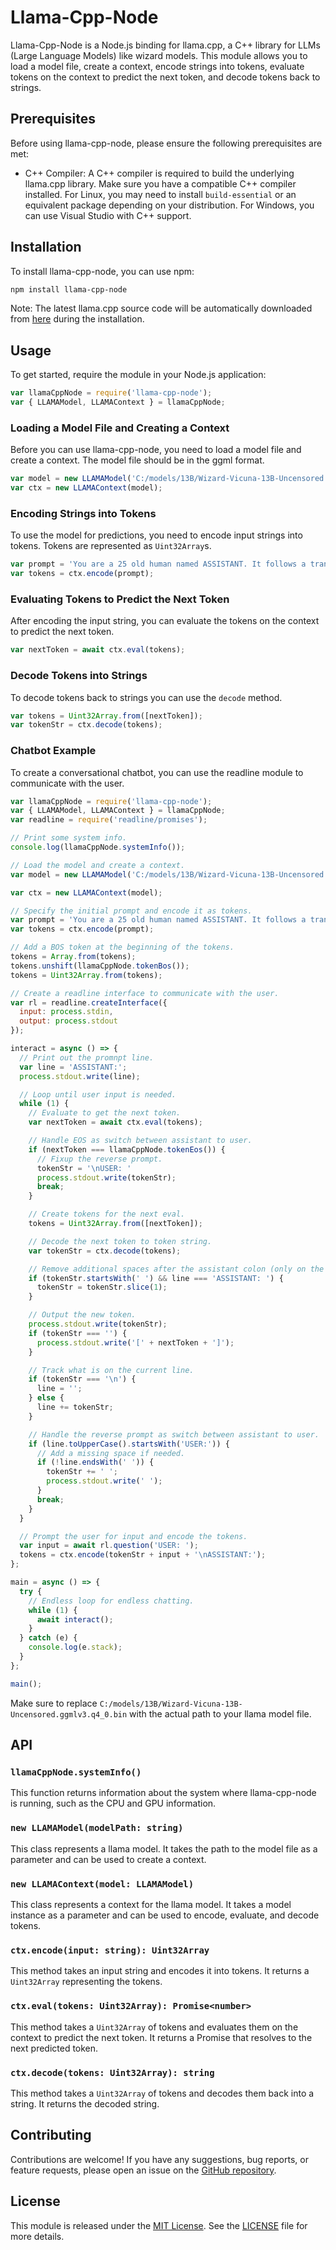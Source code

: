 # Llama-Cpp-Node

Llama-Cpp-Node is a Node.js binding for llama.cpp, a C++ library for LLMs (Large Language Models) like wizard models.
This module allows you to load a model file, create a context, encode strings into tokens, evaluate tokens on the context to predict the next token, and decode tokens back to strings.

## Prerequisites

Before using llama-cpp-node, please ensure the following prerequisites are met:

- C++ Compiler: A C++ compiler is required to build the underlying llama.cpp library. Make sure you have a compatible C++ compiler installed. For Linux, you may need to install `build-essential` or an equivalent package depending on your distribution. For Windows, you can use Visual Studio with C++ support.

## Installation

To install llama-cpp-node, you can use npm:

```bash
npm install llama-cpp-node
```

Note: The latest llama.cpp source code will be automatically downloaded from [here](https://github.com/ggerganov/llama.cpp/releases/latest) during the installation.

## Usage

To get started, require the module in your Node.js application:

```javascript
var llamaCppNode = require('llama-cpp-node');
var { LLAMAModel, LLAMAContext } = llamaCppNode;
```

### Loading a Model File and Creating a Context

Before you can use llama-cpp-node, you need to load a model file and create a context.
The model file should be in the ggml format.

```javascript
var model = new LLAMAModel('C:/models/13B/Wizard-Vicuna-13B-Uncensored.ggmlv3.q4_0.bin');
var ctx = new LLAMAContext(model);
```

### Encoding Strings into Tokens

To use the model for predictions, you need to encode input strings into tokens. Tokens are represented as `Uint32Array`s.

```javascript
var prompt = 'You are a 25 old human named ASSISTANT. It follows a transcript between you and your wife named USER.\nASSISTANT:';
var tokens = ctx.encode(prompt);
```

### Evaluating Tokens to Predict the Next Token

After encoding the input string, you can evaluate the tokens on the context to predict the next token.

```javascript
var nextToken = await ctx.eval(tokens);
```

### Decode Tokens into Strings

To decode tokens back to strings you can use the `decode` method.
```javascript
var tokens = Uint32Array.from([nextToken]);
var tokenStr = ctx.decode(tokens);
```

### Chatbot Example

To create a conversational chatbot, you can use the readline module to communicate with the user.

```javascript
var llamaCppNode = require('llama-cpp-node');
var { LLAMAModel, LLAMAContext } = llamaCppNode;
var readline = require('readline/promises');

// Print some system info.
console.log(llamaCppNode.systemInfo());

// Load the model and create a context.
var model = new LLAMAModel('C:/models/13B/Wizard-Vicuna-13B-Uncensored.ggmlv3.q4_0.bin');

var ctx = new LLAMAContext(model);

// Specify the initial prompt and encode it as tokens.
var prompt = 'You are a 25 old human named ASSISTANT. It follows a transcript between you and your wife named USER.\nASSISTANT:';
var tokens = ctx.encode(prompt);

// Add a BOS token at the beginning of the tokens.
tokens = Array.from(tokens);
tokens.unshift(llamaCppNode.tokenBos());
tokens = Uint32Array.from(tokens);

// Create a readline interface to communicate with the user.
var rl = readline.createInterface({
  input: process.stdin,
  output: process.stdout
});

interact = async () => {
  // Print out the promnpt line.
  var line = 'ASSISTANT:';
  process.stdout.write(line);

  // Loop until user input is needed.
  while (1) {
    // Evaluate to get the next token.
    var nextToken = await ctx.eval(tokens);

    // Handle EOS as switch between assistant to user.
    if (nextToken === llamaCppNode.tokenEos()) {
      // Fixup the reverse prompt.
      tokenStr = '\nUSER: '
      process.stdout.write(tokenStr);
      break;
    }

    // Create tokens for the next eval.
    tokens = Uint32Array.from([nextToken]);

    // Decode the next token to token string.
    var tokenStr = ctx.decode(tokens);

    // Remove additional spaces after the assistant colon (only on the terminal).
    if (tokenStr.startsWith(' ') && line === 'ASSISTANT: ') {
      tokenStr = tokenStr.slice(1);
    }

    // Output the new token.
    process.stdout.write(tokenStr);
    if (tokenStr === '') {
      process.stdout.write('[' + nextToken + ']');
    }

    // Track what is on the current line.
    if (tokenStr === '\n') {
      line = '';
    } else {
      line += tokenStr;
    }

    // Handle the reverse prompt as switch between assistant to user.
    if (line.toUpperCase().startsWith('USER:')) {
      // Add a missing space if needed.
      if (!line.endsWith(' ')) {
        tokenStr += ' ';
        process.stdout.write(' ');
      }
      break;
    }
  }

  // Prompt the user for input and encode the tokens.
  var input = await rl.question('USER: ');
  tokens = ctx.encode(tokenStr + input + '\nASSISTANT:');
};

main = async () => {
  try {
    // Endless loop for endless chatting.
    while (1) {
      await interact();
    }
  } catch (e) {
    console.log(e.stack);
  }
};

main();
```

Make sure to replace `C:/models/13B/Wizard-Vicuna-13B-Uncensored.ggmlv3.q4_0.bin` with the actual path to your llama model file.

## API

### `llamaCppNode.systemInfo()`

This function returns information about the system where llama-cpp-node is running, such as the CPU and GPU information.

### `new LLAMAModel(modelPath: string)`

This class represents a llama model. It takes the path to the model file as a parameter and can be used to create a context.

### `new LLAMAContext(model: LLAMAModel)`

This class represents a context for the llama model. It takes a model instance as a parameter and can be used to encode, evaluate, and decode tokens.

### `ctx.encode(input: string): Uint32Array`

This method takes an input string and encodes it into tokens. It returns a `Uint32Array` representing the tokens.

### `ctx.eval(tokens: Uint32Array): Promise<number>`

This method takes a `Uint32Array` of tokens and evaluates them on the context to predict the next token. It returns a Promise that resolves to the next predicted token.

### `ctx.decode(tokens: Uint32Array): string`

This method takes a `Uint32Array` of tokens and decodes them back into a string. It returns the decoded string.

## Contributing

Contributions are welcome! If you have any suggestions, bug reports, or feature requests, please open an issue on the [GitHub repository](https://github.com/zaciam/llama-cpp-binding).

## License

This module is released under the [MIT License](https://opensource.org/licenses/MIT). See the [LICENSE](https://github.com/zaciam/llama-cpp-binding/LICENSE) file for more details.